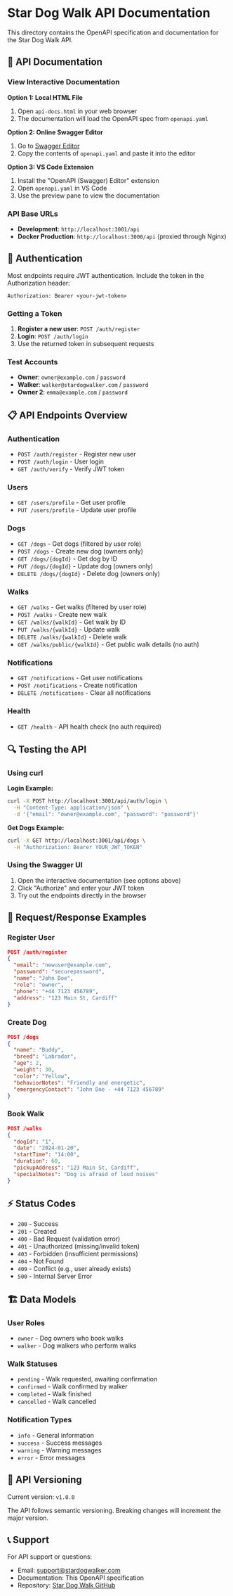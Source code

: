 # Star Dog Walk API Documentation

This directory contains the OpenAPI specification and documentation for the Star Dog Walk API.

## 📖 API Documentation

### View Interactive Documentation

**Option 1: Local HTML File**
1. Open `api-docs.html` in your web browser
2. The documentation will load the OpenAPI spec from `openapi.yaml`

**Option 2: Online Swagger Editor**
1. Go to [Swagger Editor](https://editor.swagger.io/)
2. Copy the contents of `openapi.yaml` and paste it into the editor

**Option 3: VS Code Extension**
1. Install the "OpenAPI (Swagger) Editor" extension
2. Open `openapi.yaml` in VS Code
3. Use the preview pane to view the documentation

### API Base URLs

- **Development**: `http://localhost:3001/api`
- **Docker Production**: `http://localhost:3000/api` (proxied through Nginx)

## 🔐 Authentication

Most endpoints require JWT authentication. Include the token in the Authorization header:

```
Authorization: Bearer <your-jwt-token>
```

### Getting a Token

1. **Register a new user**: `POST /auth/register`
2. **Login**: `POST /auth/login`
3. Use the returned token in subsequent requests

### Test Accounts

- **Owner**: `owner@example.com` / `password`
- **Walker**: `walker@stardogwalker.com` / `password`
- **Owner 2**: `emma@example.com` / `password`

## 📋 API Endpoints Overview

### Authentication
- `POST /auth/register` - Register new user
- `POST /auth/login` - User login
- `GET /auth/verify` - Verify JWT token

### Users
- `GET /users/profile` - Get user profile
- `PUT /users/profile` - Update user profile

### Dogs
- `GET /dogs` - Get dogs (filtered by user role)
- `POST /dogs` - Create new dog (owners only)
- `GET /dogs/{dogId}` - Get dog by ID
- `PUT /dogs/{dogId}` - Update dog (owners only)
- `DELETE /dogs/{dogId}` - Delete dog (owners only)

### Walks
- `GET /walks` - Get walks (filtered by user role)
- `POST /walks` - Create new walk
- `GET /walks/{walkId}` - Get walk by ID
- `PUT /walks/{walkId}` - Update walk
- `DELETE /walks/{walkId}` - Delete walk
- `GET /walks/public/{walkId}` - Get public walk details (no auth)

### Notifications
- `GET /notifications` - Get user notifications
- `POST /notifications` - Create notification
- `DELETE /notifications` - Clear all notifications

### Health
- `GET /health` - API health check (no auth required)

## 🔍 Testing the API

### Using curl

**Login Example:**
```bash
curl -X POST http://localhost:3001/api/auth/login \
  -H "Content-Type: application/json" \
  -d '{"email": "owner@example.com", "password": "password"}'
```

**Get Dogs Example:**
```bash
curl -X GET http://localhost:3001/api/dogs \
  -H "Authorization: Bearer YOUR_JWT_TOKEN"
```

### Using the Swagger UI

1. Open the interactive documentation (see options above)
2. Click "Authorize" and enter your JWT token
3. Try out the endpoints directly in the browser

## 📝 Request/Response Examples

### Register User
```json
POST /auth/register
{
  "email": "newuser@example.com",
  "password": "securepassword",
  "name": "John Doe",
  "role": "owner",
  "phone": "+44 7123 456789",
  "address": "123 Main St, Cardiff"
}
```

### Create Dog
```json
POST /dogs
{
  "name": "Buddy",
  "breed": "Labrador",
  "age": 2,
  "weight": 30,
  "color": "Yellow",
  "behaviorNotes": "Friendly and energetic",
  "emergencyContact": "John Doe - +44 7123 456789"
}
```

### Book Walk
```json
POST /walks
{
  "dogId": "1",
  "date": "2024-01-20",
  "startTime": "14:00",
  "duration": 60,
  "pickupAddress": "123 Main St, Cardiff",
  "specialNotes": "Dog is afraid of loud noises"
}
```

## ⚡ Status Codes

- `200` - Success
- `201` - Created
- `400` - Bad Request (validation error)
- `401` - Unauthorized (missing/invalid token)
- `403` - Forbidden (insufficient permissions)
- `404` - Not Found
- `409` - Conflict (e.g., user already exists)
- `500` - Internal Server Error

## 🏗️ Data Models

### User Roles
- `owner` - Dog owners who book walks
- `walker` - Dog walkers who perform walks

### Walk Statuses
- `pending` - Walk requested, awaiting confirmation
- `confirmed` - Walk confirmed by walker
- `completed` - Walk finished
- `cancelled` - Walk cancelled

### Notification Types
- `info` - General information
- `success` - Success messages
- `warning` - Warning messages
- `error` - Error messages

## 🔄 API Versioning

Current version: `v1.0.0`

The API follows semantic versioning. Breaking changes will increment the major version.

## 📞 Support

For API support or questions:
- Email: support@stardogwalker.com
- Documentation: This OpenAPI specification
- Repository: [Star Dog Walk GitHub](https://github.com/dataGriff/star-dog-walk)
